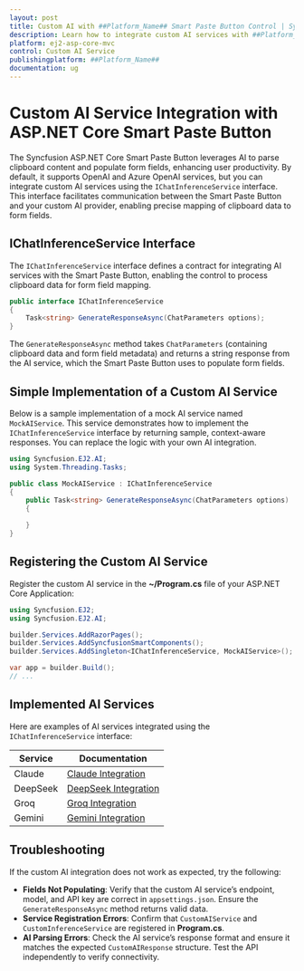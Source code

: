 ```yaml
---
layout: post
title: Custom AI with ##Platform_Name## Smart Paste Button Control | Syncfusion
description: Learn how to integrate custom AI services with ##Platform_Name## Smart Paste Button control of Syncfusion Essential JS 2 and more details.
platform: ej2-asp-core-mvc
control: Custom AI Service
publishingplatform: ##Platform_Name##
documentation: ug
---
```


# Custom AI Service Integration with ASP.NET Core Smart Paste Button

The Syncfusion ASP.NET Core Smart Paste Button leverages AI to parse clipboard content and populate form fields, enhancing user productivity. By default, it supports OpenAI and Azure OpenAI services, but you can integrate custom AI services using the `IChatInferenceService` interface. This interface facilitates communication between the Smart Paste Button and your custom AI provider, enabling precise mapping of clipboard data to form fields.

## IChatInferenceService Interface

The `IChatInferenceService` interface defines a contract for integrating AI services with the Smart Paste Button, enabling the control to process clipboard data for form field mapping.

```csharp
public interface IChatInferenceService
{
    Task<string> GenerateResponseAsync(ChatParameters options);
}
```

The `GenerateResponseAsync` method takes `ChatParameters` (containing clipboard data and form field metadata) and returns a string response from the AI service, which the Smart Paste Button uses to populate form fields.

## Simple Implementation of a Custom AI Service

Below is a sample implementation of a mock AI service named `MockAIService`. This service demonstrates how to implement the `IChatInferenceService` interface by returning sample, context-aware responses. You can replace the logic with your own AI integration.

```csharp
using Syncfusion.EJ2.AI;
using System.Threading.Tasks;

public class MockAIService : IChatInferenceService
{
    public Task<string> GenerateResponseAsync(ChatParameters options)
    {

    }
}
```

## Registering the Custom AI Service

Register the custom AI service in the **~/Program.cs** file of your ASP.NET Core Application:

```csharp
using Syncfusion.EJ2;
using Syncfusion.EJ2.AI;

builder.Services.AddRazorPages();
builder.Services.AddSyncfusionSmartComponents();
builder.Services.AddSingleton<IChatInferenceService, MockAIService>();

var app = builder.Build();
// ...
```

## Implemented AI Services

Here are examples of AI services integrated using the `IChatInferenceService` interface:

| Service | Documentation |
|---------|---------------|
| Claude | [Claude Integration](claude-service) |
| DeepSeek | [DeepSeek Integration](deepseek-service) |
| Groq | [Groq Integration](groq-service) |
| Gemini | [Gemini Integration](gemini-service) |

## Troubleshooting

If the custom AI integration does not work as expected, try the following:
- **Fields Not Populating**: Verify that the custom AI service’s endpoint, model, and API key are correct in `appsettings.json`. Ensure the `GenerateResponseAsync` method returns valid data.
- **Service Registration Errors**: Confirm that `CustomAIService` and `CustomInferenceService` are registered in **Program.cs**.
- **AI Parsing Errors**: Check the AI service’s response format and ensure it matches the expected `CustomAIResponse` structure. Test the API independently to verify connectivity.
